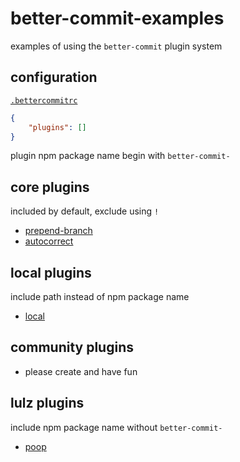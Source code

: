 # better-commit-examples
examples of using the `better-commit` plugin system

## configuration
[`.bettercommitrc`](./.bettercommitrc)
```json
{
    "plugins": []
}
```
plugin npm package name begin with `better-commit-`

## core plugins
included by default, exclude using `!`
- [prepend-branch](https://github.com/amerani/better-commit/tree/master/plugins/prepend-branch)
- [autocorrect](https://github.com/amerani/better-commit/tree/master/plugins/autocorrect)

## local plugins
include path instead of npm package name
- [local](./localPlugin.js)

## community plugins
- please create and have fun

## lulz plugins
include npm package name without `better-commit-`
- [poop](https://github.com/amerani/better-commit-poop)
